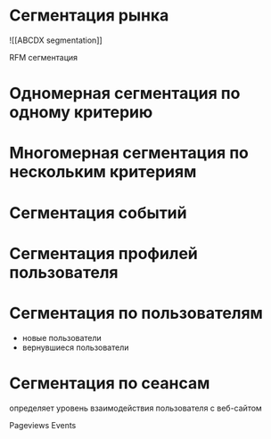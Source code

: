 # Сегментация рынка
![[ABCDX segmentation]]

RFM сегментация


# Одномерная сегментация по одному критерию

# Многомерная сегментация по нескольким критериям

# Сегментация событий

# Сегментация профилей пользователя

# Сегментация по пользователям
- новые пользователи
- вернувшиеся пользователи
  
# Сегментация по сеансам
определяет уровень взаимодействия пользователя с веб-сайтом

Pageviews
Events
